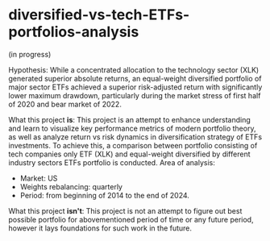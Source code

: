 # diversified-vs-tech-ETFs-portfolios-analysis

(in progress)

Hypothesis: While a concentrated allocation to the technology sector (XLK) generated superior absolute returns, an equal-weight diversified portfolio of major sector ETFs achieved a superior risk-adjusted return with significantly lower maximum drawdown, particularly during the market stress of first half of 2020 and bear market of 2022.

What this project **is**:
This project is an attempt to enhance understanding and learn to visualize key performance metrics of modern portfolio theory, as well as analyze return vs risk dynamics in diversification strategy of ETFs investments. To achieve this, a comparison between portfolio consisting of tech companies only ETF (XLK) and equal-weight diversified by different industry sectors ETFs portfolio is conducted.
Area of analysis:
- Market: US
- Weights rebalancing: quarterly 
- Period: from beginning of 2014 to the end of 2024.

What this project **isn't**:
This project is not an attempt to figure out best possible portfolio for abovementioned period of time or any future period, however it lays foundations for such work in the future.
